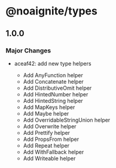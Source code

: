 # @noaignite/types

## 1.0.0

### Major Changes

- aceaf42: add new type helpers

  - Add AnyFunction helper
  - Add Concatenate helper
  - Add DistributiveOmit helper
  - Add HintedNumber helper
  - Add HintedString helper
  - Add MapKeys helper
  - Add Maybe helper
  - Add OverridableStringUnion helper
  - Add Overwrite helper
  - Add Prettify helper
  - Add PropsFrom helper
  - Add Repeat helper
  - Add WithFallback helper
  - Add Writeable helper
